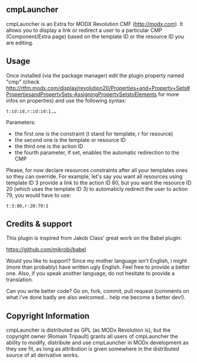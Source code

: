 ## cmpLauncher

cmpLauncher is an Extra for MODX Revolution CMF (http://modx.com).
It allows you to display a link or redirect a user to a particular CMP (Component/Extra page)
based on the template ID or the resource ID you are editing.

## Usage

Once installed (via the package manager) edit the plugin property named "cmp" (check http://rtfm.modx.com/display/revolution20/Properties+and+Property+Sets#PropertiesandPropertySets-AssigningPropertySetstoElements for more infos on properties)
and use the following syntax:

`t:id:id,r:id:id:1,…`

Parameters:

* the first one is the constraint (t stand for template, r for resource)
* the second one is the template or resource ID
* the third one is the action ID
* the fourth parameter, if set, enables the automatic redirection to the CMP

Please, for now declare resources constraints after all your templates ones so
they can override. For example, let's say you want all resources using template ID 3
provide a link to the action ID 80, but you want the resource ID 20 (which uses the
template ID 3) to automaticly redirect the user to action 79, you would have to use:

`t:3:80,r:20:79:1`


## Credits & support

This plugin is inspired from Jakob Class' great work on the Babel plugin:

https://github.com/mikrobi/babel

Would you like to support?
Since my mother language isn't English, i might (more than probably) have written
ugly English. Feel free to provide a better one. Also, if you speak another language,
do not hesitate to provide a translation.

Can you write better code? Go on, fork, commit, pull request (comments on what i've
done badly are also welcomed… help me become a better dev!).

## Copyright Information

cmpLauncher is distributed as GPL (as MODx Revolution is), but the copyright owner
(Romain Tripault) grants all users of cmpLauncher the ability to modify, distribute
and use cmpLauncher in MODx development as they see fit, as long as attribution
is given somewhere in the distributed source of all derivative works.